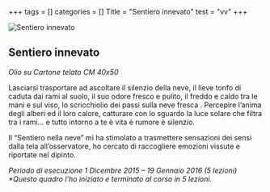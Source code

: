 +++
tags = []
categories = []
Title = "Sentiero innevato"
test = "vv"
+++

![Sentiero innevato](../2-Sentiero-innevato.JPG)

## Sentiero innevato

_Olio su Cartone telato	CM 40x50_

Lasciarsi trasportare ad ascoltare il silenzio della neve, il lieve tonfo di caduta dai rami al suolo, il suo odore fresco e pulito, il freddo e caldo tra le mani e sul viso, lo scricchiolio dei passi sulla neve fresca .
Percepire l’anima degli alberi ed il loro calore, catturare con lo sguardo la luce solare che filtra tra i rami... e tutto intorno a te è vita è rumore è silenzio.

Il “Sentiero nella neve” mi ha stimolato a trasmettere sensazioni dei sensi dalla tela all’osservatore, ho cercato di raccogliere emozioni vissute e riportate nel dipinto.

_Periodo di esecuzione	1 Dicembre 2015 – 19 Gennaio 2016 (5 lezioni) *Questo quadro l’ho iniziato e terminato al corso in 5 lezioni._
